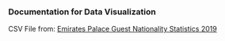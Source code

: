 ### Documentation for Data Visualization

CSV File from:
[Emirates Palace Guest Nationality Statistics 2019](https://addata.gov.ae/dataset/emirates-palace-guest-nationality-statistics/resource/f18b077f-1b5f-409a-93c8-e32ddc8fd083#{view-graph:{graphOptions:{hooks:{processOffset:{},bindEvents:{}}}},graphOptions:{hooks:{processOffset:{},bindEvents:{}}}})
